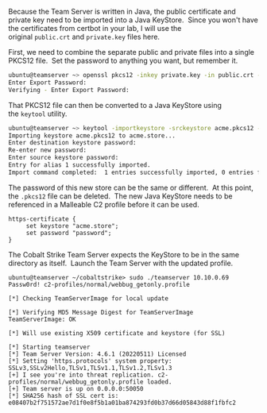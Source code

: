 Because the Team Server is written in Java, the public certificate and private key need to be imported into a Java KeyStore.  Since you won't have the certificates from certbot in your lab, I will use the original `public.crt` and `private.key` files here.

First, we need to combine the separate public and private files into a single PKCS12 file.  Set the password to anything you want, but remember it.

```bash
ubuntu@teamserver ~> openssl pkcs12 -inkey private.key -in public.crt -export -out acme.pkcs12
Enter Export Password:
Verifying - Enter Export Password:
```

That PKCS12 file can then be converted to a Java KeyStore using the `keytool` utility.

```bash
ubuntu@teamserver ~> keytool -importkeystore -srckeystore acme.pkcs12 -srcstoretype pkcs12 -destkeystore acme.store
Importing keystore acme.pkcs12 to acme.store...
Enter destination keystore password:
Re-enter new password:
Enter source keystore password:
Entry for alias 1 successfully imported.
Import command completed:  1 entries successfully imported, 0 entries failed or cancelled
```

The password of this new store can be the same or different.  At this point, the `.pkcs12` file can be deleted.  The new Java KeyStore needs to be referenced in a Malleable C2 profile before it can be used.

```
https-certificate {
     set keystore "acme.store";
     set password "password";
}
```

The Cobalt Strike Team Server expects the KeyStore to be in the same directory as itself.  Launch the Team Server with the updated profile.

```
ubuntu@teamserver ~/cobaltstrike> sudo ./teamserver 10.10.0.69 Passw0rd! c2-profiles/normal/webbug_getonly.profile

[*] Checking TeamServerImage for local update

[*] Verifying MD5 Message Digest for TeamServerImage
TeamServerImage: OK

[*] Will use existing X509 certificate and keystore (for SSL)

[*] Starting teamserver
[*] Team Server Version: 4.6.1 (20220511) Licensed
[*] Setting 'https.protocols' system property: SSLv3,SSLv2Hello,TLSv1,TLSv1.1,TLSv1.2,TLSv1.3
[+] I see you're into threat replication. c2-profiles/normal/webbug_getonly.profile loaded.
[+] Team server is up on 0.0.0.0:50050
[*] SHA256 hash of SSL cert is: e08407b2f751572ae7d1f0e8f5b1a01ba874293fd0b37d66d05843d88f1fbfc2
```


